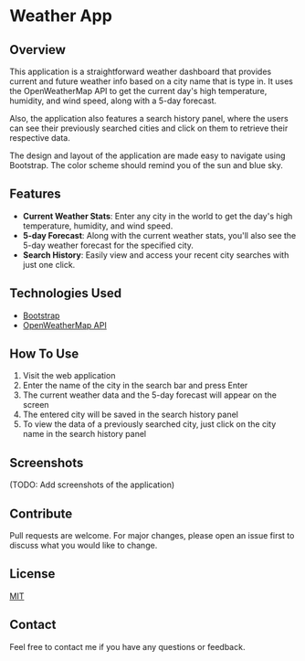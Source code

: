 # Weather App

## Overview

This application is a straightforward weather dashboard that provides current and future weather info based on a city name that is type in. It uses the OpenWeatherMap API to get the current day's high temperature, humidity, and wind speed, along with a 5-day forecast. 

Also, the application also features a search history panel, where the users can see their previously searched cities and click on them to retrieve their respective data. 

The design and layout of the application are made easy to navigate using Bootstrap. The color scheme should remind you of the sun and blue sky.

## Features

- **Current Weather Stats**: Enter any city in the world to get the day's high temperature, humidity, and wind speed.
- **5-day Forecast**: Along with the current weather stats, you'll also see the 5-day weather forecast for the specified city.
- **Search History**: Easily view and access your recent city searches with just one click.

## Technologies Used

- [Bootstrap](https://getbootstrap.com/)
- [OpenWeatherMap API](https://openweathermap.org/api)

## How To Use

1. Visit the web application
2. Enter the name of the city in the search bar and press Enter
3. The current weather data and the 5-day forecast will appear on the screen
4. The entered city will be saved in the search history panel
5. To view the data of a previously searched city, just click on the city name in the search history panel

## Screenshots

(TODO: Add screenshots of the application)

## Contribute

Pull requests are welcome. For major changes, please open an issue first to discuss what you would like to change.

## License

[MIT](https://choosealicense.com/licenses/mit/)

## Contact

Feel free to contact me if you have any questions or feedback.


